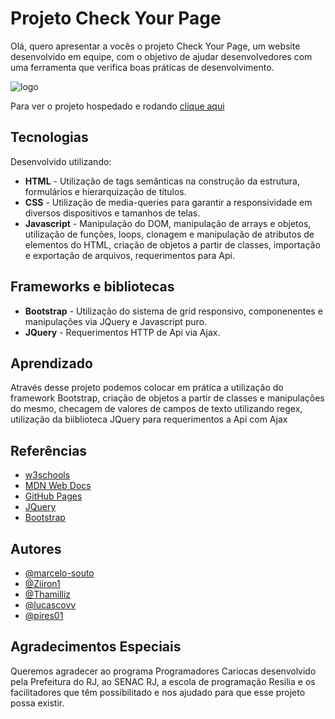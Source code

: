 
# Projeto Check Your Page

Olá, quero apresentar a vocês o projeto Check Your Page, um website desenvolvido em equipe, com o objetivo de ajudar desenvolvedores com uma ferramenta que verifica boas práticas de desenvolvimento.

![logo](https://user-images.githubusercontent.com/100978478/197369488-3802a208-4a4f-4405-b128-267a4142f8fe.jpg)

Para ver o projeto hospedado e rodando [clique aqui](https://marcelo-souto.github.io/projeto-checkyourpage/)

## Tecnologias
Desenvolvido utilizando:

- **HTML** - Utilização de tags semânticas na construção da estrutura, formulários e hierarquização de títulos.
- **CSS** - Utilização de media-queries para garantir a responsividade em diversos dispositivos e tamanhos de telas.
- **Javascript** - Manipulação do DOM, manipulação de arrays e objetos, utilização de funções, loops, clonagem e manipulação de atributos de elementos do HTML, criação de objetos a partir de classes, importação e exportação de arquivos, requerimentos para Api.

## Frameworks e bibliotecas
- **Bootstrap** - Utilização do sistema de grid responsivo, componenentes e manipulações via JQuery e Javascript puro.
- **JQuery** - Requerimentos HTTP de Api via Ajax.

## Aprendizado 
Através desse projeto podemos colocar em prática a utilização do framework Bootstrap, criação de objetos a partir de classes e manipulações do mesmo, checagem de valores de campos de texto utilizando regex, utilização da biiblioteca JQuery para requerimentos a Api com Ajax

## Referências
- [w3schools](https://www.w3schools.com/)
- [MDN Web Docs](https://developer.mozilla.org/pt-BR/)
- [GitHub Pages](https://pages.github.com/)
- [JQuery](https://jquery.com/)
- [Bootstrap](https://getbootstrap.com.br/)

## Autores
- [@marcelo-souto](https://github.com/marcelo-souto)
- [@Ziiron1](https://github.com/Ziiron1)
- [@Thamilliz](https://github.com/Thamilliz)
- [@lucascovv](https://github.com/lucascovv)
- [@pires01](https://github.com/pires01)

## Agradecimentos Especiais
Queremos agradecer ao programa Programadores Cariocas desenvolvido pela Prefeitura do RJ, ao SENAC RJ, a escola de programação Resilia e os facilitadores que têm possibilitado e nos ajudado para que esse projeto possa existir.
